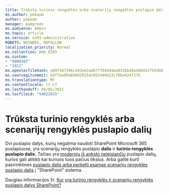 ```yaml
---
title: Trūksta turinio rengyklės arba scenarijų rengyklės puslapio dalių
ms.author: pebaum
author: pebaum
manager: pamgreen
ms.audience: Admin
ms.topic: article
ms.service: o365-administration
ROBOTS: NOINDEX, NOFOLLOW
localization_priority: Normal
ms.collection: Adm_O365
ms.custom:
- "9000207"
- "1911"
ms.openlocfilehash: a99f367396ce93e62ad677784d4aba033bb48a4d0442f593b81dfaa607739403
ms.sourcegitcommit: b5f7da89a650d2915dc652449623c78be6247175
ms.translationtype: MT
ms.contentlocale: lt-LT
ms.lasthandoff: 08/05/2021
ms.locfileid: "54022615"
---
```

# <a name="content-editor-or-script-editor-web-parts-are-missing"></a>Trūksta turinio rengyklės arba scenarijų rengyklės puslapio dalių

Dvi puslapio dalys, kurių negalima naudoti SharePoint Microsoft 365 puslapiuose, yra scenarijų rengyklės puslapio **dalis** ir **turinio rengyklės puslapio dalis.** Tačiau yra [modernių iš anksto neįeisiančių](https://support.microsoft.com/office/ed6cc9ce-8b2a-480c-a655-1b9d7615cdbd#bkmk_outofbox) puslapio dalių, kurios gali atitikti kai kuriuos tuos pačius tikslus. Arba galite kurti pasirinktines [puslapio dalis arba perkelti esamas scenarijų rengyklės puslapio dalis](https://support.microsoft.com/office/ed6cc9ce-8b2a-480c-a655-1b9d7615cdbd#bkmk_custom) į "SharePoint" sistema.  

Daugiau informacijos žr. [Kur yra turinio rengyklės ir scenarijų rengyklės puslapio dalys SharePoint?](https://support.microsoft.com/office/ed6cc9ce-8b2a-480c-a655-1b9d7615cdbd)

